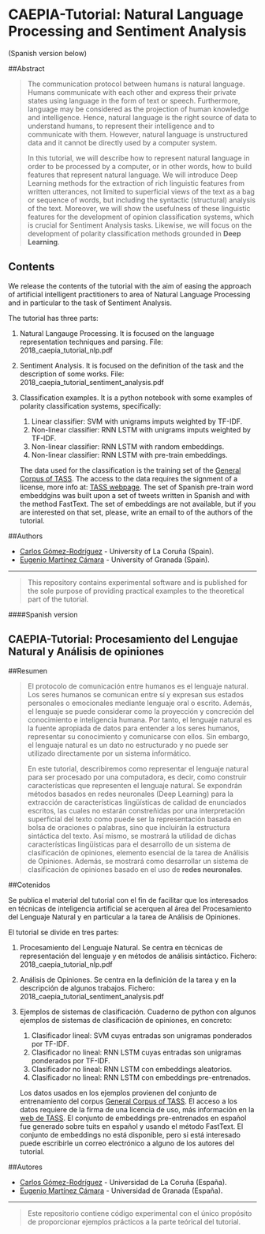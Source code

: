 # CAEPIA-Tutorial: Natural Language Processing and Sentiment Analysis

(Spanish version below)

##Abstract

> The communication protocol between humans is natural language. Humans communicate with each other and express their private states using language in the form of text or speech. Furthermore, language may be considered as the projection of human knowledge and intelligence. Hence, natural language is the right source of data to understand humans, to represent their intelligence and to communicate with them. However, natural language is unstructured data and it cannot be directly used by a computer system.
>
> In this tutorial, we will describe how to represent natural language in order to be processed by a computer, or in other words, how to build features that represent natural language. We will introduce Deep Learning methods for the extraction of rich linguistic features from written utterances, not limited to superficial views of the text as a bag or sequence of words, but including the syntactic (structural) analysis of the text. Moreover, we will show the usefulness of these linguistic features for the development of opinion classification systems, which is crucial for Sentiment Analysis tasks. Likewise, we will focus on the development of polarity classification methods grounded in **Deep Learning**.

## Contents

We release the contents of the tutorial with the aim of easing the approach of artificial intelligent practitioners to area of Natural Language Processing and in particular to the task of Sentiment Analysis.

The tutorial has three parts:

1. Natural Langauge Processing. It is focused on the language representation techniques and parsing.
  File: 2018_caepia_tutorial_nlp.pdf

2. Sentiment Analysis. It is focused on the definition of the task and the description of some works.
  File: 2018_caepia_tutorial_sentiment_analysis.pdf

3. Classification examples. It is a python notebook with some examples of polarity classification systems, specifically:
   1. Linear classifier: SVM  with unigrams imputs weighted by TF-IDF.
   2. Non-linear classifier: RNN LSTM with unigrams imputs weighted by TF-IDF.
   3. Non-linear classifier: RNN LSTM with random embeddings.
   4. Non-linear classifier: RNN LSTM with pre-train embeddings.

   The data used for the classification is the training set of the [General Corpus of TASS](http://www.sepln.org/workshops/tass/). The access to the data requires the signment of a license, more info at: [TASS webpage](http://www.sepln.org/workshops/tass/).
   The set of Spanish pre-train word embeddgins was built upon a set of tweets written in Spanish and with the method FastText. The set of embeddings are not available, but if you are interested on that set, please, write an email to of the authors of the tutorial.

##Authors

* [Carlos Gómez-Rodríguez](http://www.grupolys.org/~cgomezr/) - University of La Coruña (Spain).
* [Eugenio Martínez Cámara](http://decsai.ugr.es/index.php?p=miembros&id=19952) - University of Granada (Spain).

------


>This repository contains experimental software and is published for the sole purpose of providing practical examples to the theoretical part of the tutorial.


####Spanish version
## CAEPIA-Tutorial: Procesamiento del Lengujae Natural y Análisis de opiniones


##Resumen

> El protocolo de comunicación entre humanos es el lenguaje natural. Los seres humanos se comunican entre sí y expresan sus estados personales o emocionales mediante lenguaje oral o escrito. Además, el lenguaje se puede considerar como la proyección y concreción del conocimiento e inteligencia humana. Por tanto, el lenguaje natural es la fuente apropiada de datos para entender a los seres humanos, representar su conocimiento y comunicarse con ellos. Sin embargo, el lenguaje natural es un dato no estructurado y no puede ser utilizado directamente por un sistema informático.
> 
> En este tutorial, describiremos como representar el lenguaje natural para ser procesado por una computadora, es decir, como construir características que representen el lenguaje natural. Se expondrán métodos basados en redes neuronales (Deep Learning) para la extracción de características lingüísticas de calidad de enunciados escritos, las cuales no estarán constreñidas por una interpretación superficial del texto como puede ser la representación basada en bolsa de oraciones o palabras, sino que incluirán la estructura sintáctica del texto. Así mismo, se mostrará la utilidad de dichas características lingüísticas para el desarrollo de un sistema de clasificación de opiniones, elemento esencial de la tarea de Análisis de Opiniones. Además, se mostrará como desarrollar un sistema de clasificación de opiniones basado en el uso de **redes neuronales**.


##Cotenidos

Se publica el material del tutorial con el fin de facilitar que los interesados en técnicas de inteligencia artificial se acerquen al área del Procesamiento del Lenguaje Natural y en particular a la tarea de Análisis de Opiniones.

El tutorial se divide en tres partes:

1. Procesamiento del Lenguaje Natural. Se centra en técnicas de representación del lenguaje y en métodos de análisis sintáctico.
Fichero: 2018_caepia_tutorial_nlp.pdf
2. Análisis de Opiniones. Se centra en la definición de la tarea y en la descripción de algunos trabajos.
Fichero: 2018_caepia_tutorial_sentiment_analysis.pdf
3. Ejemplos de sistemas de clasificación. Cuaderno de python con algunos ejemplos de sistemas de clasificación de opiniones, en concreto:
   1. Clasificador lineal: SVM cuyas entradas son unigramas ponderados por TF-IDF.
   2. Clasificador no lineal: RNN LSTM cuyas entradas son unigramas ponderados por TF-IDF.
   3. Clasificador no lineal: RNN LSTM con embeddings aleatorios.
   4. Clasificador no lineal: RNN LSTM con embeddings pre-entrenados.

   Los datos usados en los ejemplos provienen del conjunto de entrenamiento del corpus [General Corpus of TASS](http://www.sepln.org/workshops/tass/). El acceso a los datos requiere de la firma de una licencia de uso, más información en la [web de TASS](http://www.sepln.org/workshops/tass/).
   El conjunto de embeddings pre-entrenados en español fue generado sobre tuits en español y usando el método FastText. El conjunto de embeddings no está disponible, pero si está interesado puede escribirle un correo electrónico a alguno de los autores del tutorial.
   
##Autores

* [Carlos Gómez-Rodríguez](http://www.grupolys.org/~cgomezr/) - Universidad de La Coruña (España).
* [Eugenio Martínez Cámara](http://decsai.ugr.es/index.php?p=miembros&id=19952) - Universidad de Granada (España).

------


>Este repositorio contiene código experimental con el único propósito de proporcionar ejemplos prácticos a la parte teórical del tutorial.